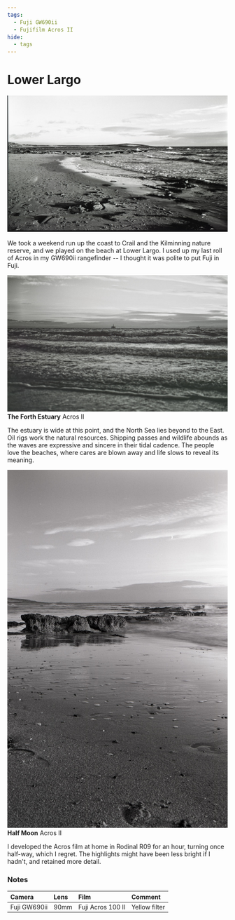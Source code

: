 ```yaml
---
tags:
  - Fuji GW690ii
  - Fujifilm Acros II
hide:
  - tags
---
```

# Lower Largo
![](/img/Fujifilm-Neopan-Acros-II-100-20201127_21154833.jpg)

We took a weekend run up the coast to Crail and the Kilminning nature reserve, and we played on the beach at Lower Largo. I used up my last roll of Acros in my GW690ii rangefinder -- I thought it was polite to put Fuji in Fuji.

![](/img/Fujifilm-Neopan-Acros-II-100-20201127_20404271.jpg)
**The Forth Estuary** Acros II

The estuary is wide at this point, and the North Sea lies beyond to the East. Oil rigs work the natural resources. Shipping passes and wildlife abounds as the waves are expressive and sincere in their tidal cadence. The people love the beaches, where cares are blown away and life slows to reveal its meaning.

![](/img/Fujifilm-Neopan-Acros-II-100-20201127_21014664.jpg)
**Half Moon** Acros II

I developed the Acros film at home in Rodinal R09 for an hour, turning once half-way, which I regret. The highlights might have been less bright if I hadn't, and retained more detail.

### Notes

Camera|Lens|Film|Comment
:-----|:---|:---|:------
Fuji GW690ii|90mm|Fuji Acros 100 II|Yellow filter
